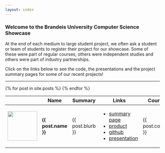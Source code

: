 ```yaml
---
layout: index
---
```

### Welcome to the Brandeis University Computer Science Showcase

<p>At the end of each medium to large student project, we often ask a student or team of students to register their project for our showcase. Some of these were part of regular courses, others were independent studies and others were part of industry partnerships.</p>
<p>Click on the links below to see the code, the presentations and the project summary pages for some of our recent projects!<p>

<hr>
<table id="projects" class="display">
    <thead>
        <tr>
            <th></th>
            <th>Name</th>
            <th>Summary</th>
            <th>Links</th>
            <th>Course</th>
            <th>Date</th>
        </tr>
    </thead>
    <tbody>
      {% for post in site.posts %}
        <tr>
            <td> <img src="{{ post.image }}" height="96" width="96"> </td>
            <td> <h4> {{ post.name }} </h2> </td>
            <td> {{ post.blurb }} </td>
            <td>
              <ul>
                <li> <a href="{{ post.portfolio }}">summary page</a></li>
                <li> <a href="{{ post.application }}">product</a></li>
                <li> <a href="{{ post.github }}">github</a></li>
                <li> <a href="{{ post.presentation }}">presentation</a></li>
              </ul>
            </td>
            <td> {{ post.course }} </td>
            <td> {{ post.semester}} </td>
        </tr>
      {% endfor %}
    </tbody>
</table>
